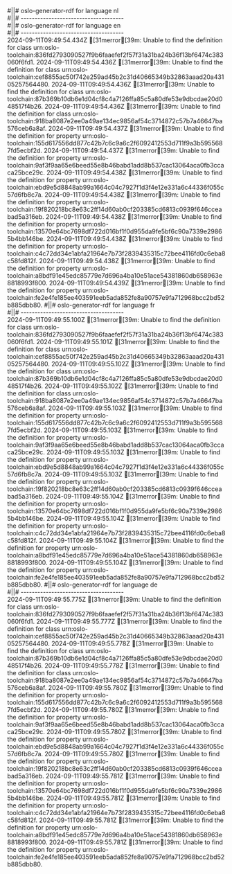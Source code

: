 #||# oslo-generator-rdf for language nl  
#||# -------------------------------------  
#||# oslo-generator-rdf for language en  
#||# -------------------------------------  
2024-09-11T09:49:54.434Z [31merror[39m: Unable to find the definition for class urn:oslo-toolchain:836fd2793090527f9b6faaefef2f57f31a31ba24b36f13bf6474c383060f6fd1.
2024-09-11T09:49:54.436Z [31merror[39m: Unable to find the definition for class urn:oslo-toolchain:cef8855ac50f742e259ad45b2c31d40665349b32863aaad20a43105257564480.
2024-09-11T09:49:54.436Z [31merror[39m: Unable to find the definition for class urn:oslo-toolchain:87b369b10db6e1d04cf8c4a7126ffa85c5a80dfe53e9dbcdae20d048517f4b26.
2024-09-11T09:49:54.436Z [31merror[39m: Unable to find the definition for class urn:oslo-toolchain:918ba8087e2ee0a49ae134ec9856af54c3714872c57b7a46647ba576ceb6a8af.
2024-09-11T09:49:54.437Z [31merror[39m: Unable to find the definition for property urn:oslo-toolchain:155d617556dd877c42b7c6c9a6c2f6092412553d711f9a3b5955687fd5ecbf2d.
2024-09-11T09:49:54.437Z [31merror[39m: Unable to find the definition for property urn:oslo-toolchain:9af3f9aa65e6beed55e8b46babd1add8b537cac13064aca0fb3ccaca25bce29c.
2024-09-11T09:49:54.438Z [31merror[39m: Unable to find the definition for property urn:oslo-toolchain:ebd9e5d8848ab99a1664c04c7927f1d3f4e12e331a6c44336f055c57d6fb8c7a.
2024-09-11T09:49:54.438Z [31merror[39m: Unable to find the definition for property urn:oslo-toolchain:19f820218bc8e63c2ff14d60ab0cf203385cd6813c0939f646cceabad5a316eb.
2024-09-11T09:49:54.438Z [31merror[39m: Unable to find the definition for property urn:oslo-toolchain:13570e64bc7698df722d016bf1f0d955da9fe5bf6c90a7339e29865b4bb146be.
2024-09-11T09:49:54.438Z [31merror[39m: Unable to find the definition for property urn:oslo-toolchain:c4c72dd34e1abfa21964e7b73f2839435315c72bee4116fd0c6eba8c58fd812f.
2024-09-11T09:49:54.438Z [31merror[39m: Unable to find the definition for property urn:oslo-toolchain:a8bdf91e45edc85779e7d696a4ba10e51ace54381860db658963e8818993f800.
2024-09-11T09:49:54.439Z [31merror[39m: Unable to find the definition for property urn:oslo-toolchain:fe2e4fe185ee403591eeb5ada852fe8a90757e9fa712968bcc2bd52b885dbb80.
#||# oslo-generator-rdf for language fr  
#||# -------------------------------------  
2024-09-11T09:49:55.100Z [31merror[39m: Unable to find the definition for class urn:oslo-toolchain:836fd2793090527f9b6faaefef2f57f31a31ba24b36f13bf6474c383060f6fd1.
2024-09-11T09:49:55.101Z [31merror[39m: Unable to find the definition for class urn:oslo-toolchain:cef8855ac50f742e259ad45b2c31d40665349b32863aaad20a43105257564480.
2024-09-11T09:49:55.102Z [31merror[39m: Unable to find the definition for class urn:oslo-toolchain:87b369b10db6e1d04cf8c4a7126ffa85c5a80dfe53e9dbcdae20d048517f4b26.
2024-09-11T09:49:55.102Z [31merror[39m: Unable to find the definition for class urn:oslo-toolchain:918ba8087e2ee0a49ae134ec9856af54c3714872c57b7a46647ba576ceb6a8af.
2024-09-11T09:49:55.103Z [31merror[39m: Unable to find the definition for property urn:oslo-toolchain:155d617556dd877c42b7c6c9a6c2f6092412553d711f9a3b5955687fd5ecbf2d.
2024-09-11T09:49:55.103Z [31merror[39m: Unable to find the definition for property urn:oslo-toolchain:9af3f9aa65e6beed55e8b46babd1add8b537cac13064aca0fb3ccaca25bce29c.
2024-09-11T09:49:55.103Z [31merror[39m: Unable to find the definition for property urn:oslo-toolchain:ebd9e5d8848ab99a1664c04c7927f1d3f4e12e331a6c44336f055c57d6fb8c7a.
2024-09-11T09:49:55.103Z [31merror[39m: Unable to find the definition for property urn:oslo-toolchain:19f820218bc8e63c2ff14d60ab0cf203385cd6813c0939f646cceabad5a316eb.
2024-09-11T09:49:55.104Z [31merror[39m: Unable to find the definition for property urn:oslo-toolchain:13570e64bc7698df722d016bf1f0d955da9fe5bf6c90a7339e29865b4bb146be.
2024-09-11T09:49:55.104Z [31merror[39m: Unable to find the definition for property urn:oslo-toolchain:c4c72dd34e1abfa21964e7b73f2839435315c72bee4116fd0c6eba8c58fd812f.
2024-09-11T09:49:55.104Z [31merror[39m: Unable to find the definition for property urn:oslo-toolchain:a8bdf91e45edc85779e7d696a4ba10e51ace54381860db658963e8818993f800.
2024-09-11T09:49:55.104Z [31merror[39m: Unable to find the definition for property urn:oslo-toolchain:fe2e4fe185ee403591eeb5ada852fe8a90757e9fa712968bcc2bd52b885dbb80.
#||# oslo-generator-rdf for language de  
#||# -------------------------------------  
2024-09-11T09:49:55.775Z [31merror[39m: Unable to find the definition for class urn:oslo-toolchain:836fd2793090527f9b6faaefef2f57f31a31ba24b36f13bf6474c383060f6fd1.
2024-09-11T09:49:55.777Z [31merror[39m: Unable to find the definition for class urn:oslo-toolchain:cef8855ac50f742e259ad45b2c31d40665349b32863aaad20a43105257564480.
2024-09-11T09:49:55.778Z [31merror[39m: Unable to find the definition for class urn:oslo-toolchain:87b369b10db6e1d04cf8c4a7126ffa85c5a80dfe53e9dbcdae20d048517f4b26.
2024-09-11T09:49:55.778Z [31merror[39m: Unable to find the definition for class urn:oslo-toolchain:918ba8087e2ee0a49ae134ec9856af54c3714872c57b7a46647ba576ceb6a8af.
2024-09-11T09:49:55.780Z [31merror[39m: Unable to find the definition for property urn:oslo-toolchain:155d617556dd877c42b7c6c9a6c2f6092412553d711f9a3b5955687fd5ecbf2d.
2024-09-11T09:49:55.780Z [31merror[39m: Unable to find the definition for property urn:oslo-toolchain:9af3f9aa65e6beed55e8b46babd1add8b537cac13064aca0fb3ccaca25bce29c.
2024-09-11T09:49:55.780Z [31merror[39m: Unable to find the definition for property urn:oslo-toolchain:ebd9e5d8848ab99a1664c04c7927f1d3f4e12e331a6c44336f055c57d6fb8c7a.
2024-09-11T09:49:55.780Z [31merror[39m: Unable to find the definition for property urn:oslo-toolchain:19f820218bc8e63c2ff14d60ab0cf203385cd6813c0939f646cceabad5a316eb.
2024-09-11T09:49:55.781Z [31merror[39m: Unable to find the definition for property urn:oslo-toolchain:13570e64bc7698df722d016bf1f0d955da9fe5bf6c90a7339e29865b4bb146be.
2024-09-11T09:49:55.781Z [31merror[39m: Unable to find the definition for property urn:oslo-toolchain:c4c72dd34e1abfa21964e7b73f2839435315c72bee4116fd0c6eba8c58fd812f.
2024-09-11T09:49:55.781Z [31merror[39m: Unable to find the definition for property urn:oslo-toolchain:a8bdf91e45edc85779e7d696a4ba10e51ace54381860db658963e8818993f800.
2024-09-11T09:49:55.781Z [31merror[39m: Unable to find the definition for property urn:oslo-toolchain:fe2e4fe185ee403591eeb5ada852fe8a90757e9fa712968bcc2bd52b885dbb80.
